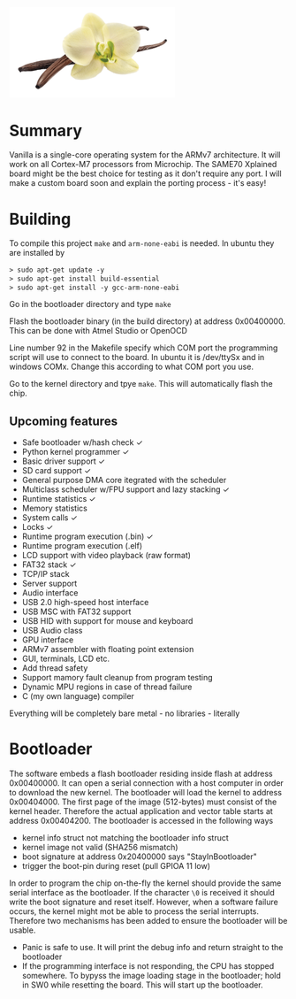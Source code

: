 <img src="https://github.com/strawberryhacker/vanilla/blob/master/doc/vanilla.png" width="300">

# Summary

Vanilla is a single-core operating system for the ARMv7 architecture. It will work on all Cortex-M7 processors from Microchip. The SAME70 Xplained board might be the best choice for testing as it don't require any port. I will make a custom board soon and explain the porting process - it's easy!

# Building

To compile this project `make` and `arm-none-eabi` is needed. In ubuntu they are installed by 
```shell
> sudo apt-get update -y
> sudo apt-get install build-essential
> sudo apt-get install -y gcc-arm-none-eabi
```

Go in the bootloader directory and type `make`

Flash the bootloader binary (in the build directory) at address 0x00400000. This can be done with Atmel Studio or OpenOCD

Line number 92 in the Makefile specify which COM port the programming script will use to connect to the board. In ubuntu it is /dev/ttySx and in windows COMx. Change this according to what COM port you use.

Go to the kernel directory and tpye `make`. This will automatically flash the chip.


## Upcoming features

- Safe bootloader w/hash check &check;
- Python kernel programmer &check;
- Basic driver support &check;
- SD card support &check;
- General purpose DMA core itegrated with the scheduler
- Multiclass scheduler w/FPU support and lazy stacking &check;
- Runtime statistics &check;
- Memory statistics 
- System calls &check;
- Locks &check;
- Runtime program execution (.bin) &check;
- Runtime program execution (.elf)
- LCD support with video playback (raw format)
- FAT32 stack &check;
- TCP/IP stack
- Server support
- Audio interface
- USB 2.0 high-speed host interface
- USB MSC with FAT32 support
- USB HID with support for mouse and keyboard
- USB Audio class
- GPU interface
- ARMv7 assembler with floating point extension
- GUI, terminals, LCD etc.
- Add thread safety
- Support mamory fault cleanup from program testing
- Dynamic MPU regions in case of thread failure
- C (my own language) compiler

Everything will be completely bare metal - no libraries - literally

# Bootloader

The software embeds a flash bootloader residing inside flash at address 0x00400000. It can open a serial connection with a host computer in order to download the new kernel. The bootloader will load the kernel to address 0x00404000. The first page of the image (512-bytes) must consist of the kernel header. Therefore the actual application and vector table starts at address 0x00404200. The bootloader is accessed in the following ways

- kernel info struct not matching the bootloader info struct
- kernel image not valid (SHA256 mismatch)
- boot signature at address 0x20400000 says "StayInBootloader"
- trigger the boot-pin during reset (pull GPIOA 11 low)

In order to program the chip on-the-fly the kernel should provide the same serial interface as the bootloader. If the character `\0` is received it should write the boot signature and reset itself. However, when a software failure occurs, the kernel might mot be able to process the serial interrupts. Therefore two mechanisms has been added to ensure the bootloader will be usable.

- Panic is safe to use. It will print the debug info and return straight to the bootloader
- If the programming interface is not responding, the CPU has stopped somewhere. To bypyss the image loading stage in the bootloader; hold in SW0 while resetting the board. This will start up the bootloader.
